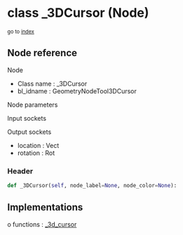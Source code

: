 # class _3DCursor (Node)

<sub>go to [index](/docs/index.md)</sub>

## Node reference

Node
 - Class name : _3DCursor
 - bl_idname : GeometryNodeTool3DCursor

Node parameters

Input sockets

Output sockets
 - location : Vect
 - rotation : Rot

### Header

``` python
def _3DCursor(self, node_label=None, node_color=None):
```

## Implementations

o functions : [_3d_cursor](/docs/GeoNodes_classes/GLOBAL.md#_3d_cursor)

